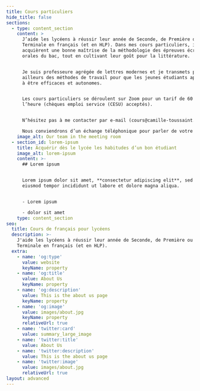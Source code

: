 ```yaml
---
title: Cours particuliers
hide_title: false
sections:
  - type: content_section
    content: >
      J’aide les lycéens à réussir leur année de Seconde, de Première ou de
      Terminale en français (et en HLP). Dans mes cours particuliers, ils
      acquièrent une bonne maîtrise de la méthodologie des épreuves écrites et
      orales du bac, tout en cultivant leur goût pour la littérature.


      Je suis professeure agrégée de lettres modernes et je transmets par
      ailleurs des méthodes de travail pour que les jeunes étudiants apprennent
      à être efficaces et autonomes.


      Les cours particuliers se déroulent sur Zoom pour un tarif de 60 € de
      l’heure (chèques emploi service (CESU) acceptés).


      N’hésitez pas à me contacter par e-mail (cours@camille-toussaint.fr). 

      Nous conviendrons d’un échange téléphonique pour parler de votre enfant.
    image_alt: Our team in the meeting room
  - section_id: lorem-ipsum
    title: Acquérir dès le lycée les habitudes d’un bon étudiant
    image_alt: lorem-ipsum
    content: >-
      ## Lorem ipsum


      Lorem ipsum dolor sit amet, **consectetur adipiscing elit**, sed do
      eiusmod tempor incididunt ut labore et dolore magna aliqua.


      - Lorem ipsum

      - dolor sit amet
    type: content_section
seo:
  title: Cours de français pour lycéens
  description: >-
    J'aide les lycéens à réussir leur année de Seconde, de Première ou de
    Terminale en français (et en HLP). 
  extra:
    - name: 'og:type'
      value: website
      keyName: property
    - name: 'og:title'
      value: About Us
      keyName: property
    - name: 'og:description'
      value: This is the about us page
      keyName: property
    - name: 'og:image'
      value: images/about.jpg
      keyName: property
      relativeUrl: true
    - name: 'twitter:card'
      value: summary_large_image
    - name: 'twitter:title'
      value: About Us
    - name: 'twitter:description'
      value: This is the about us page
    - name: 'twitter:image'
      value: images/about.jpg
      relativeUrl: true
layout: advanced
---
```

